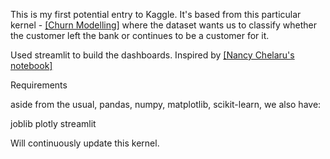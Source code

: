 This is my first potential entry to Kaggle. It's based from this particular kernel - [[Churn Modelling]](https://www.kaggle.com/shrutimechlearn/churn-modelling) where
the dataset wants us to classify whether the customer left the bank or continues to be a customer for it.

Used streamlit to build the dashboards. Inspired by [[Nancy Chelaru's notebook]](https://github.com/nchelaru/random-forest-streamlit/blob/master/app.py)

Requirements

aside from the usual, pandas, numpy, matplotlib, scikit-learn, we also have:

joblib
plotly
streamlit

Will continuously update this kernel.
